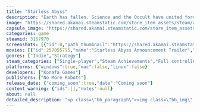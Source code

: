 ```yaml
---
title: "Starless Abyss"
description: "Earth has fallen. Science and the Occult have united forces to brace for the arrival of the Eldritch. But will the efforts against this strange, alien race be enough? Play as one of many Proximae used to help defend humanity in this turn-based, roguelike, intergalactic deck builder."
image: "https://shared.akamai.steamstatic.com/store_item_assets/steam/apps/3167970/header.jpg?t=1730128669"
capsule_image: "https://shared.akamai.steamstatic.com/store_item_assets/steam/apps/3167970/2ccef9671cc464b7f848ce92a9af3a9d37f27967/capsule_231x87.jpg?t=1730128669"
categories: game
steamid: 3167970
screenshots: [{"id":0,"path_thumbnail":"https://shared.akamai.steamstatic.com/store_item_assets/steam/apps/3167970/ss_7a21c32df6e562b9e56cb89fae885033d750e186.600x338.jpg?t=1730128669","path_full":"https://shared.akamai.steamstatic.com/store_item_assets/steam/apps/3167970/ss_7a21c32df6e562b9e56cb89fae885033d750e186.1920x1080.jpg?t=1730128669"},{"id":1,"path_thumbnail":"https://shared.akamai.steamstatic.com/store_item_assets/steam/apps/3167970/ss_28bc0b4aadb69aa4e9ee38c910e5335a966f887d.600x338.jpg?t=1730128669","path_full":"https://shared.akamai.steamstatic.com/store_item_assets/steam/apps/3167970/ss_28bc0b4aadb69aa4e9ee38c910e5335a966f887d.1920x1080.jpg?t=1730128669"},{"id":2,"path_thumbnail":"https://shared.akamai.steamstatic.com/store_item_assets/steam/apps/3167970/ss_450bd96a45def67fbfd95f5bb171d608d815d4b7.600x338.jpg?t=1730128669","path_full":"https://shared.akamai.steamstatic.com/store_item_assets/steam/apps/3167970/ss_450bd96a45def67fbfd95f5bb171d608d815d4b7.1920x1080.jpg?t=1730128669"},{"id":3,"path_thumbnail":"https://shared.akamai.steamstatic.com/store_item_assets/steam/apps/3167970/ss_5810cb13dfa0c8eeb5be17fe331763697342cff5.600x338.jpg?t=1730128669","path_full":"https://shared.akamai.steamstatic.com/store_item_assets/steam/apps/3167970/ss_5810cb13dfa0c8eeb5be17fe331763697342cff5.1920x1080.jpg?t=1730128669"},{"id":4,"path_thumbnail":"https://shared.akamai.steamstatic.com/store_item_assets/steam/apps/3167970/ss_20a31a33edd3809a560bc92a0fc166094b2d4d05.600x338.jpg?t=1730128669","path_full":"https://shared.akamai.steamstatic.com/store_item_assets/steam/apps/3167970/ss_20a31a33edd3809a560bc92a0fc166094b2d4d05.1920x1080.jpg?t=1730128669"},{"id":5,"path_thumbnail":"https://shared.akamai.steamstatic.com/store_item_assets/steam/apps/3167970/ss_c6bbe1a4dd5f060b0888bf1f546cc7b2a10fb346.600x338.jpg?t=1730128669","path_full":"https://shared.akamai.steamstatic.com/store_item_assets/steam/apps/3167970/ss_c6bbe1a4dd5f060b0888bf1f546cc7b2a10fb346.1920x1080.jpg?t=1730128669"},{"id":6,"path_thumbnail":"https://shared.akamai.steamstatic.com/store_item_assets/steam/apps/3167970/ss_24475ec80442906027ba4a85fa47d4143cf60b9e.600x338.jpg?t=1730128669","path_full":"https://shared.akamai.steamstatic.com/store_item_assets/steam/apps/3167970/ss_24475ec80442906027ba4a85fa47d4143cf60b9e.1920x1080.jpg?t=1730128669"},{"id":8,"path_thumbnail":"https://shared.akamai.steamstatic.com/store_item_assets/steam/apps/3167970/ss_cf4ad8691c52d7ef9442d548cef15efa5238c589.600x338.jpg?t=1730128669","path_full":"https://shared.akamai.steamstatic.com/store_item_assets/steam/apps/3167970/ss_cf4ad8691c52d7ef9442d548cef15efa5238c589.1920x1080.jpg?t=1730128669"},{"id":9,"path_thumbnail":"https://shared.akamai.steamstatic.com/store_item_assets/steam/apps/3167970/ss_7843e9a85a42e08ebe6590506dde3f440ff05c2d.600x338.jpg?t=1730128669","path_full":"https://shared.akamai.steamstatic.com/store_item_assets/steam/apps/3167970/ss_7843e9a85a42e08ebe6590506dde3f440ff05c2d.1920x1080.jpg?t=1730128669"},{"id":10,"path_thumbnail":"https://shared.akamai.steamstatic.com/store_item_assets/steam/apps/3167970/ss_0d98514357c24fb92976d881e30326e044a7893a.600x338.jpg?t=1730128669","path_full":"https://shared.akamai.steamstatic.com/store_item_assets/steam/apps/3167970/ss_0d98514357c24fb92976d881e30326e044a7893a.1920x1080.jpg?t=1730128669"},{"id":11,"path_thumbnail":"https://shared.akamai.steamstatic.com/store_item_assets/steam/apps/3167970/ss_8fcd72021b17528f6ca41d82867e02788e58087a.600x338.jpg?t=1730128669","path_full":"https://shared.akamai.steamstatic.com/store_item_assets/steam/apps/3167970/ss_8fcd72021b17528f6ca41d82867e02788e58087a.1920x1080.jpg?t=1730128669"},{"id":12,"path_thumbnail":"https://shared.akamai.steamstatic.com/store_item_assets/steam/apps/3167970/ss_737143f800d59142c45822e5fb6f1a5505cac487.600x338.jpg?t=1730128669","path_full":"https://shared.akamai.steamstatic.com/store_item_assets/steam/apps/3167970/ss_737143f800d59142c45822e5fb6f1a5505cac487.1920x1080.jpg?t=1730128669"}]
movies: [{"id":257055795,"name":"Starless Abyss Announcement Trailer","thumbnail":"https://shared.akamai.steamstatic.com/store_item_assets/steam/apps/257055795/d55cc538475fce7905fd562ee326df2304e63717/movie_600x337.jpg?t=1728571610","webm":{"480":"http://video.akamai.steamstatic.com/store_trailers/257055795/movie480_vp9.webm?t=1728571610","max":"http://video.akamai.steamstatic.com/store_trailers/257055795/movie_max_vp9.webm?t=1728571610"},"mp4":{"480":"http://video.akamai.steamstatic.com/store_trailers/257055795/movie480.mp4?t=1728571610","max":"http://video.akamai.steamstatic.com/store_trailers/257055795/movie_max.mp4?t=1728571610"},"highlight":true}]
genres: ["Indie","Strategy"]
steam_categories: ["Single-player","Steam Achievements","Full controller support"]
platforms: {"windows":true,"mac":false,"linux":false}
developers: ["Konafa Games"]
publishers: ["No More Robots"]
release_date: {"coming_soon":true,"date":"Coming soon"}
content_warning: {"ids":[],"notes":null}
about: null
detailed_description: "<p class=\"bb_paragraph\"><img class=\"bb_img\" src=\"https://shared.akamai.steamstatic.com/store_item_assets/steam/apps/3167970/extras/Starless-Abyss_DialogueGifRealityJumpWeb.gif?t=1730128669\" /></p><p class=\"bb_paragraph\"></p><p class=\"bb_paragraph\"><img class=\"bb_img\" src=\"https://shared.akamai.steamstatic.com/store_item_assets/steam/apps/3167970/extras/Main_Page_Asset1_Correct_Size_NewCardGreySpace.gif?t=1730128669\" /><img class=\"bb_img\" src=\"https://shared.akamai.steamstatic.com/store_item_assets/steam/apps/3167970/extras/Main_Page_Asset2_Final.gif?t=1730128669\" /><img class=\"bb_img\" src=\"https://shared.akamai.steamstatic.com/store_item_assets/steam/apps/3167970/extras/Main_Page_Asset4_Final.gif?t=1730128669\" /><img class=\"bb_img\" src=\"https://shared.akamai.steamstatic.com/store_item_assets/steam/apps/3167970/extras/Main_Page_Asset3_Final.gif?t=1730128669\" /></p>"
---
```


